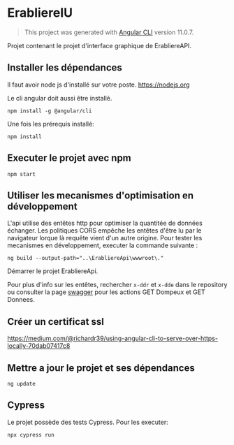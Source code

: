 # ErabliereIU

> This project was generated with [Angular CLI](https://github.com/angular/angular-cli) version 11.0.7.

Projet contenant le projet d'interface graphique de ErabliereAPI.

## Installer les dépendances

Il faut avoir node js d'installé sur votre poste. https://nodejs.org

Le cli angular doit aussi être installé.

```
npm install -g @angular/cli
```

Une fois les prérequis installé:

```
npm install
```

## Executer le projet avec npm

```
npm start
```

## Utiliser les mecanismes d'optimisation en développement

L'api utilise des entêtes http pour optimiser la quantitée de données échanger. Les politiques CORS empêche les entêtes d'être lu par le navigateur lorque là requête vient d'un autre origine. Pour tester les mecanismes en développement, executer la commande suivante :

```
ng build --output-path="..\ErabliereApi\wwwroot\."
```

Démarrer le projet ErabliereApi.

Pour plus d'info sur les entêtes, rechercher ```x-ddr``` et ```x-dde``` dans le repository ou consulter la page <a href="https://erabliereapi.freddycoder.com/api/index.html" tagert="_blank">swagger</a> pour les actions GET Dompeux et GET Donnees.

## Créer un certificat ssl

https://medium.com/@richardr39/using-angular-cli-to-serve-over-https-locally-70dab07417c8

## Mettre a jour le projet et ses dépendances

```
ng update
```

## Cypress

Le projet possède des tests Cypress. Pour les executer:

```
npx cypress run
```
